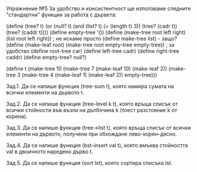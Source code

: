 Упражнение №5
За удобство и консистентност ще използваме следните "стандартни" функции за работа с дървета:

(define (tree? t)
  (or (null? t)
      (and (list? t)
           (= (length t) 3))
           (tree? (cadr t))
           (tree? (caddr t))))
(define empty-tree '())
(define (make-tree root left right) (list root left right))      ; не искаме просто (define make-tree list) - защо?
(define (make-leaf root) (make-tree root empty-tree empty-tree)) ; за удобство
(define root-tree car)
(define left-tree cadr)
(define right-tree caddr)
(define empty-tree? null?)


(define t
  (make-tree 10
             (make-tree 7
                        (make-leaf 10)
                        (make-leaf 2))
             (make-tree 3
                        (make-tree 4
                                   (make-leaf 1)
                                   (make-leaf 2))
                        empty-tree)))

Зад.1. Да се напише функция (tree-sum t), която намира сумата на всички елементи на дървото t.

Зад.2. Да се напише функция (tree-level k t), която връща списък от всички стойности във възли на дълбочина k (тоест разстояние k от корена).

Зад.3. Да се напише функция (tree->list t), която връща списък от всички елементи на дървото, получени при обхождане ляво-корен-дясно.

Зад.4. Да се напише функция (bst-insert val t), която вмъква стойността val в двоичното наредено дърво t.

Зад.5. Да се напише функция (sort lst), която сортира списъка lst.
